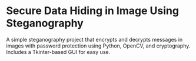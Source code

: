 # Secure Data Hiding in Image Using Steganography
 A simple steganography project that encrypts and decrypts messages in images with password protection using Python, OpenCV, and cryptography. Includes a Tkinter-based GUI for easy use.
